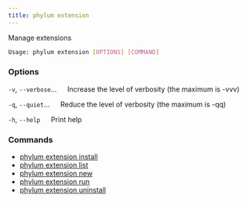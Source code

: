 ```yaml
---
title: phylum extension
---
```


Manage extensions

```sh
Usage: phylum extension [OPTIONS] [COMMAND]
```

### Options

`-v`, `--verbose`...
&emsp; Increase the level of verbosity (the maximum is -vvv)

`-q`, `--quiet`...
&emsp; Reduce the level of verbosity (the maximum is -qq)

`-h`, `--help`
&emsp; Print help

### Commands

* [phylum extension install](./phylum_extension_install.md)
* [phylum extension list](./phylum_extension_list.md)
* [phylum extension new](./phylum_extension_new.md)
* [phylum extension run](./phylum_extension_run.md)
* [phylum extension uninstall](./phylum_extension_uninstall.md)
